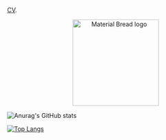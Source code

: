 [CV](https://pikaguty.github.io/).
<p align="center">
  <img width="200" src="http://material-bread.org/logo-shadow.svg" alt="Material Bread logo">
</p> 


![Anurag's GitHub stats](https://github-readme-stats.vercel.app/api?username=PikaGuty&show_icons=true&theme=github_dark)

[![Top Langs](https://github-readme-stats.vercel.app/api/top-langs/?username=anuraghazra&theme=github_dark)](https://github.com/anuraghazra/github-readme-stats)
